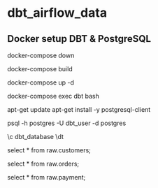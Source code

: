 # dbt_airflow_data


## Docker setup DBT & PostgreSQL


docker-compose down

docker-compose build


docker-compose up -d

docker-compose exec dbt bash


apt-get update
apt-get install -y postgresql-client


psql -h postgres -U dbt_user -d postgres

\c dbt_database
\dt

select * from raw.customers;

select * from raw.orders;

select * from raw.payment;






